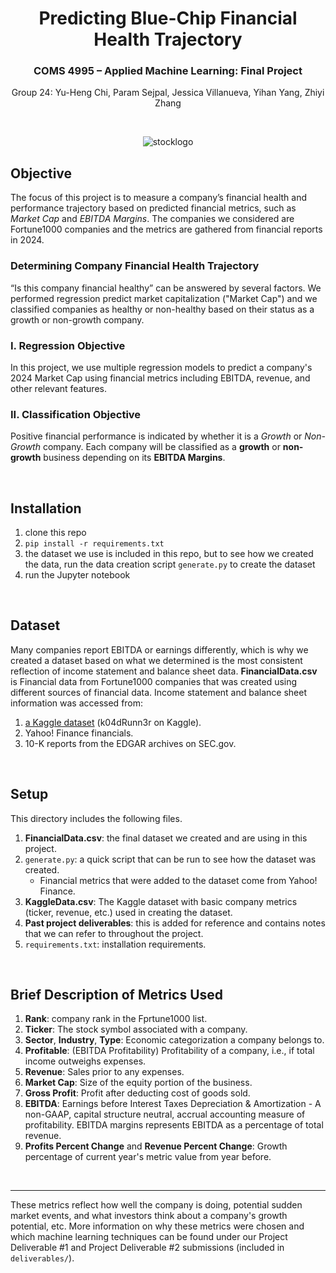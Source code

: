 <div align="center">

# Predicting Blue-Chip Financial Health Trajectory  

### COMS 4995 – Applied Machine Learning: Final Project 
Group 24: Yu-Heng Chi, Param Sejpal, Jessica Villanueva, Yihan Yang, Zhiyi Zhang 

<br>

![stocklogo](https://github.com/user-attachments/assets/3fccb9f8-36b9-4098-b516-139212f2b59b)

</div>

## Objective

The focus of this project is to measure a company’s financial health and performance trajectory based on predicted financial metrics, such as *Market Cap* and *EBITDA Margins*. The companies we considered are Fortune1000 companies and the metrics are gathered from financial reports in 2024.

### Determining Company Financial Health Trajectory

“Is this company financial healthy” can be answered by several factors. We performed regression predict market capitalization ("Market Cap") and we classified companies as healthy or non-healthy based on their status as a growth or non-growth company. 

### I. Regression Objective
In this project, we use multiple regression models to predict a company's 2024 Market Cap using financial metrics including EBITDA, revenue, and other relevant features.

### II. Classification Objective
Positive financial performance is indicated by whether it is a *Growth* or *Non-Growth* company. Each company will be classified as a **growth** or **non-growth** business depending on its **EBITDA Margins**. 

<br>

## Installation

1. clone this repo
2. `pip install -r requirements.txt`
3. the dataset we use is included in this repo, but to see how we created the data, run the data creation script `generate.py` to create the dataset
4. run the Jupyter notebook

<br>

## Dataset
Many companies report EBITDA or earnings differently, which is why we created a dataset based on what we determined is the most consistent reflection of income statement and balance sheet data. **FinancialData.csv** is Financial data from Fortune1000 companies that was created using different sources of financial data. Income statement and balance sheet information was accessed from:
 
1. [a Kaggle dataset](https://www.kaggle.com/datasets/jeannicolasduval/2024-fortune-1000-companies/data) (k04dRunn3r on Kaggle).
2. Yahoo! Finance financials.
3. 10-K reports from the EDGAR archives on SEC.gov.

<br>

## Setup
This directory includes the following files.

1. **FinancialData.csv**: the final dataset we created and are using in this project.
2. `generate.py`: a quick script that can be run to see how the dataset was created.
    * Financial metrics that were added to the dataset come from Yahoo! Finance.
3. **KaggleData.csv**: The Kaggle dataset with basic company metrics (ticker, revenue, etc.) used in creating the dataset. 
4. **Past project deliverables**: this is added for reference and contains notes that we can refer to throughout the project.
5. `requirements.txt`: installation requirements.

<br> 


## Brief Description of Metrics Used

1. **Rank**: company rank in the Fprtune1000 list.
2. **Ticker**: The stock symbol associated with a company.
3. **Sector**, **Industry**, **Type**: Economic categorization a company belongs to.
4. **Profitable**: (EBITDA Profitability) Profitability of a company, i.e., if total income outweighs expenses.
5. **Revenue**: Sales prior to any expenses.
6. **Market Cap**: Size of the equity portion of the business.
7. **Gross Profit**: Profit after deducting cost of goods sold.
8. **EBITDA**: Earnings before Interest Taxes Depreciation & Amortization - A non-GAAP, capital structure neutral, accrual accounting measure of profitability. EBITDA margins represents EBITDA as a percentage of total revenue.
9. **Profits Percent Change** and **Revenue Percent Change**: Growth percentage of current year's metric value from year before.
<br>

---

These metrics reflect how well the company is doing, potential sudden market events, and what investors think about a company's growth potential, etc. More information on why these metrics were chosen and which machine learning techniques can be found under our Project Deliverable #1 and Project Deliverable #2 submissions (included in `deliverables/`). 
